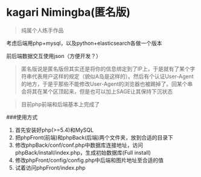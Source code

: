 kagari Nimingba(匿名版)
======================

>纯属个人练手作品   

考虑后端用php+mysql，以及python+elasticsearch各做一个版本

前后端数据交互使用json（方便开发？）

>匿名版说是匿名版但其实还是将你的信息绑定到了IP上，于是就有了某个字符串代表用户这样的规定（貌似A岛是这样的）。然后有个认证User-Agent的地方，于是乎那些不能修改User-Agent的浏览器也被踢掉了。回某个串会将其在某个区顶起来，但是也可以加上SAGE让其保持下沉状态

>目前php前端和后端基本上完成了

###使用方式

1. 首先安装好php(>=5.4)和MySQL
2. 把phpFront(前端)和phpBack(后端)两个文件夹，放到合适的目录下
3. 修改phpBack/conf/conf.php中数据库连接地址，访问phpBack/install/index.php，生成初始数据库(Full install)
4. 修改phpFront/config/config.php中后端和图片地址至合适的值
5. 试着访问phpFront/index.php